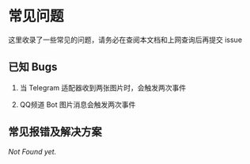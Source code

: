 # 常见问题

这里收录了一些常见的问题，请务必在查阅本文档和上网查询后再提交 issue

## 已知 Bugs

1. 当 Telegram 适配器收到两张图片时，会触发两次事件

2. QQ频道 Bot 图片消息会触发两次事件

## 常见报错及解决方案

*Not Found yet.*
